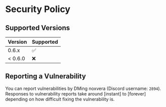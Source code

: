 # Security Policy

## Supported Versions

| Version | Supported          |
| ------- | ------------------ |
| 0.6.x   | :white_check_mark: |
| < 0.6.0 | :x:                |

## Reporting a Vulnerability

You can report vulnerabilities by DMing noxvera (Discord username: `2894`). 
Responses to vulnerability reports take around \[instant\] to
\[forever\] depending on how difficult fixing the vulnerability is.
